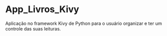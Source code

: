 # App_Livros_Kivy
Aplicação no framework Kivy de Python para o usuário organizar e ter um controle das suas leituras.
